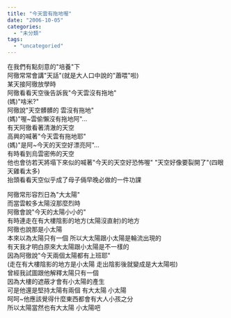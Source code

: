 ```yaml
---
title: "今天雲有拖地喔"
date: "2006-10-05"
categories: 
  - "未分類"
tags: 
  - "uncategoried"
---
```


在我們有點刻意的"培養"下  
阿徹常常會講"天話"(就是大人口中說的"蕭喂"啦)  
某天接阿徹放學時  
阿徹看看天空後告訴我"今天雲沒有拖地"  
(媽)"啥米?"  
阿徹說"天空髒髒的 雲沒有拖地"  
(媽)"喔~雲偷懶沒有拖地阿"...  
有天阿徹看著清澈的天空  
高興的喊著"今天雲有拖地耶"  
(媽)"是阿~今天的天空好漂亮阿"...  
有時看到烏雲密佈的天空  
他也會彷若天將塌下來似的喊著"今天的天空好恐怖喔" "天空好像要裂開了"(四眼天雞看太多)  
抬頭看看天空似乎成了母子倆早晚必做的一件功課  

阿徹常形容烈日為"大太陽"  
而當雲較多太陽沒那麼烈時  
阿徹會說"今天的太陽小小的"  
有時連走在有大樓陰影的地方(太陽沒直射)的地方  
阿徹也說那是小太陽  
本來以為太陽只有一個 所以大太陽跟小太陽是輪流出現的  
有天我才明白原來大太陽跟小太陽是不一樣的  
因為阿徹說"今天兩個太陽都有上班耶"  
(走在有大樓陰影的地方是小太陽 走出陰影後就變成是大太陽啦)  
曾經我試圖跟他解釋太陽只有一個  
因為大樓的遮蔽才會有小太陽的產生  
可是他還是堅持太陽有兩個 有大太陽 小太陽  
呵呵~他應該覺得什麼東西都會有大人小孩之分  
所以太陽當然也有大太陽 小太陽吧
